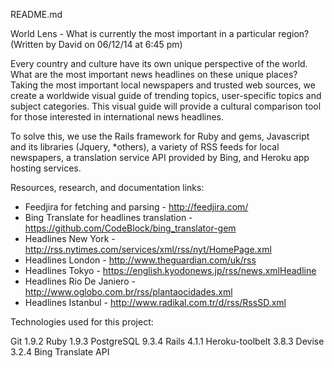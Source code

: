 README.md

World Lens - What is currently the most important in a particular region?
(Written by David on 06/12/14 at 6:45 pm)

Every country and culture have its own unique perspective of the world. What are the most important news headlines on these unique places? Taking the most important local newspapers and trusted web sources, we create a worldwide visual guide of trending topics, user-specific topics and subject categories. This visual guide will provide a cultural comparison tool for those interested in international news headlines.

To solve this, we use the Rails framework for Ruby and gems, Javascript and its libraries (Jquery, *others), a variety of RSS feeds for local newspapers, a translation service API provided by Bing, and Heroku app hosting services.

Resources, research, and documentation links:

- Feedjira for fetching and parsing - http://feedjira.com/
- Bing Translate for headlines translation - https://github.com/CodeBlock/bing_translator-gem
- Headlines New York - http://rss.nytimes.com/services/xml/rss/nyt/HomePage.xml
- Headlines London - http://www.theguardian.com/uk/rss
- Headlines Tokyo - https://english.kyodonews.jp/rss/news.xmlHeadline
- Headlines Rio De Janiero - http://www.oglobo.com.br/rss/plantaocidades.xml
- Headlines Istanbul - http://www.radikal.com.tr/d/rss/RssSD.xml

Technologies used for this project:

Git  1.9.2
Ruby 1.9.3
PostgreSQL 9.3.4
Rails 4.1.1
Heroku-toolbelt 3.8.3
Devise 3.2.4
Bing Translate API

